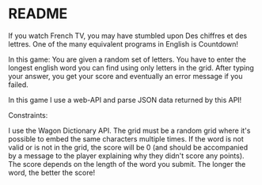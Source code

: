 # README
If you watch French TV, you may have stumbled upon Des chiffres et des lettres. One of the many equivalent programs in English is Countdown!

In this game: 
You are given a random set of letters.
You have to enter the longest english word you can find using only letters in the grid.
After typing your answer, you get your score and eventually an error message if you failed.

In this game I use a web-API and parse JSON data returned by this API!

Constraints:

I use the Wagon Dictionary API. 
The grid must be a random grid where it's possible to embed the same characters multiple times.
If the word is not valid or is not in the grid, the score will be 0 (and should be accompanied by a message to the player explaining why they didn't score any points).
The score depends on the length of the word you submit. The longer the word, the better the score!
